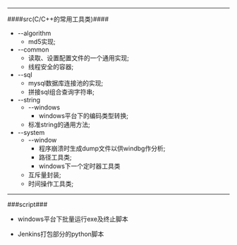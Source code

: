 
****
####src(C/C++的常用工具类)####

* --algorithm  
   * md5实现;
* --common
   * 读取、设置配置文件的一个通用实现;
   * 线程安全的容器;
* --sql
   * mysql数据库连接池的实现;
   * 拼接sql组合查询字符串;
* --string
   * --windows
      * windows平台下的编码类型转换;
   * 标准string的通用方法;
* --system
   * --window
      * 程序崩溃时生成dump文件以供windbg作分析;
      * 路径工具类;
	  * windows下一个定时器工具类
   * 互斥量封装;
   * 时间操作工具类;

***

###script###

* windows平台下批量运行exe及终止脚本

* Jenkins打包部分的python脚本
       
      
